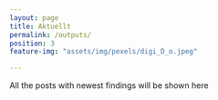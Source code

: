 ```yaml
---
layout: page
title: Aktuellt
permalink: /outputs/
position: 3
feature-img: "assets/img/pexels/digi_D_o.jpeg"

---
```


All the posts with newest findings will be shown here


